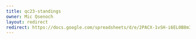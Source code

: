```yaml
---
title: qc23-standings
owner: Mic Qsenoch
layout: redirect
redirect: https://docs.google.com/spreadsheets/d/e/2PACX-1vSH-i6EL0B8m3CjPDlKLfte-jVK7uaG58tbMaaasb9cT4vwMOM6UqfBo_r27PUbzHv-xU_1BBGA4_au/pubhtml
---
```

